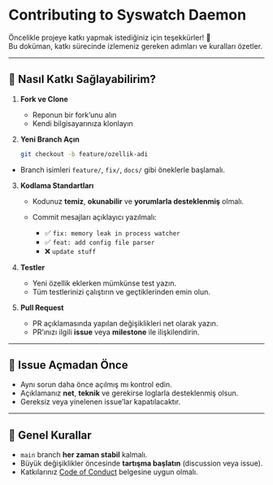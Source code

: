 # Contributing to Syswatch Daemon

Öncelikle projeye katkı yapmak istediğiniz için teşekkürler! 🙌  
Bu doküman, katkı sürecinde izlemeniz gereken adımları ve kuralları özetler.

---

## 🚀 Nasıl Katkı Sağlayabilirim?

1. **Fork ve Clone**
   - Reponun bir fork’unu alın
   - Kendi bilgisayarınıza klonlayın

2. **Yeni Branch Açın**
   ```bash
   git checkout -b feature/ozellik-adi
   ```

* Branch isimleri `feature/`, `fix/`, `docs/` gibi öneklerle başlamalı.

3. **Kodlama Standartları**

   * Kodunuz **temiz**, **okunabilir** ve **yorumlarla desteklenmiş** olmalı.
   * Commit mesajları açıklayıcı yazılmalı:

     * ✅ `fix: memory leak in process watcher`
     * ✅ `feat: add config file parser`
     * ❌ `update stuff`

4. **Testler**

   * Yeni özellik eklerken mümkünse test yazın.
   * Tüm testlerinizi çalıştırın ve geçtiklerinden emin olun.

5. **Pull Request**

   * PR açıklamasında yapılan değişiklikleri net olarak yazın.
   * PR’ınızı ilgili **issue** veya **milestone** ile ilişkilendirin.

---

## 📌 Issue Açmadan Önce

* Aynı sorun daha önce açılmış mı kontrol edin.
* Açıklamanız **net**, **teknik** ve gerekirse loglarla desteklenmiş olsun.
* Gereksiz veya yinelenen issue’lar kapatılacaktır.

---

## 🔑 Genel Kurallar

* `main` branch **her zaman stabil** kalmalı.
* Büyük değişiklikler öncesinde **tartışma başlatın** (discussion veya issue).
* Katkılarınız [Code of Conduct](CODE_OF_CONDUCT.md) belgesine uygun olmalı.
